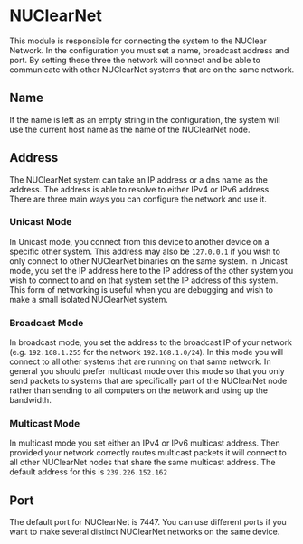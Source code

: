 # NUClearNet

This module is responsible for connecting the system to the NUClear Network.
In the configuration you must set a name, broadcast address and port.
By setting these three the network will connect and be able to communicate with other NUClearNet systems that are on the same network.

## Name

If the name is left as an empty string in the configuration, the system will use the current host name as the name of the NUClearNet node.

## Address

The NUClearNet system can take an IP address or a dns name as the address. The address is able to resolve to either IPv4 or IPv6 address.
There are three main ways you can configure the network and use it.

### Unicast Mode

In Unicast mode, you connect from this device to another device on a specific other system. This address may also be `127.0.0.1` if you wish to only connect to other NUClearNet binaries on the same system.
In Unicast mode, you set the IP address here to the IP address of the other system you wish to connect to and on that system set the IP address of this system.
This form of networking is useful when you are debugging and wish to make a small isolated NUClearNet system.

### Broadcast Mode

In broadcast mode, you set the address to the broadcast IP of your network (e.g. `192.168.1.255` for the network `192.168.1.0/24`). In this mode you will connect to all other systems that are running on that same network. In general you should prefer multicast mode over this mode so that you only send packets to systems that are specifically part of the NUClearNet node rather than sending to all computers on the network and using up the bandwidth.

### Multicast Mode

In multicast mode you set either an IPv4 or IPv6 multicast address. Then provided your network correctly routes multicast packets it will connect to all other NUClearNet nodes that share the same multicast address. The default address for this is `239.226.152.162`

## Port

The default port for NUClearNet is 7447. You can use different ports if you want to make several distinct NUClearNet networks on the same device.

